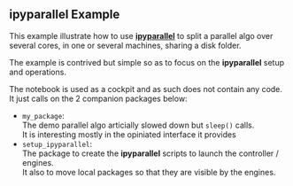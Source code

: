 
## ipyparallel Example

This example illustrate how to use [**ipyparallel**](https://ipyparallel.readthedocs.io/en/latest/index.html) to split a parallel algo over several cores, in one or several machines, sharing a disk folder.

The example is contrived but simple so as to focus on the **ipyparallel** setup and operations.

The notebook is used as a cockpit and as such does not contain any code.  
It just calls on the 2 companion packages below:
+ `my_package`:  
    The demo parallel algo articially slowed down but `sleep()` calls.  
    It is interesting mostly in the opiniated interface it provides
+ `setup_ipyparallel`:  
    The package to create the **ipyparallel** scripts to launch the controller / engines.  
    It also to move local packages so that they are visible by the engines.


